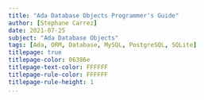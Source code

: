 ```yaml
---
title: "Ada Database Objects Programmer's Guide"
author: [Stephane Carrez]
date: 2021-07-25
subject: "Ada Database Objects"
tags: [Ada, ORM, Database, MySQL, PostgreSQL, SQLite]
titlepage: true
titlepage-color: 06386e
titlepage-text-color: FFFFFF
titlepage-rule-color: FFFFFF
titlepage-rule-height: 1
...
```

